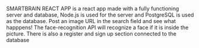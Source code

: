SMARTBRAIN REACT APP is a react app made with a fully functioning server and database, Node.js is used for the server and PostgreSQL is used as the database. Post an image URL in the search field and see what happpens! The face-recognition API will recognize a face if it is inside the picture. There is also a register and sign up section connected to the database
